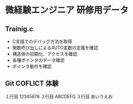# 微経験エンジニア 研修用データ
## Trainig.c
- C言語でのデバッグ方法を取得
- 関数呼び出しによるAUTO変数の定義を確認
- 構造体の初期化、アクセスを確認
- 各種ポインタのデータ確認
- ポインタ動作を確認

## Git COFLICT 体験
１行目 12345678
２行目 ABCDEFG
３行目 あいうえお
